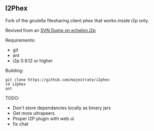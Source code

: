## I2Phex ##

Fork of the gnutella filesharing client phex that works inside i2p only.

Revived from an [SVN Dump on echelon.i2p](https://echelon.i2p.us/i2phex/phex.source_rev4521.tar.gz)

Requirements:

* git
* ant
* i2p 0.9.12 or higher

Building:

    git clone https://github.com/majestrate/i2phex
    cd i2phex
    ant

TODO:

* Don't store dependancies locally as binary jars
* Get more ultrapeers
* Proper I2P plugin with web ui
* fix chat
